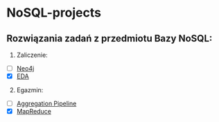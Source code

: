 # NoSQL-projects
## Rozwiązania zadań z przedmiotu Bazy NoSQL:
1. Zaliczenie:
  - [ ] [Neo4j](https://github.com/StringHead/NoSQL-projects/blob/master/Zaliczenie_Neo4j.md)
  - [x] [EDA](https://github.com/StringHead/NoSQL-projects/blob/master/Zaliczenie_EDA.md)
2. Egazmin:
  - [ ] [Aggregation Pipeline](https://github.com/404.html)
  - [x] [MapReduce](https://github.com/404.html)
